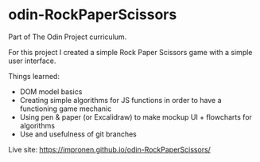 # odin-RockPaperScissors

Part of The Odin Project curriculum. 


For this project I created a simple Rock Paper Scissors game with a simple user interface.

Things learned:


- DOM model basics
- Creating simple algorithms for JS functions in order to have a functioning game mechanic
- Using pen & paper (or Excalidraw) to make mockup UI + flowcharts for algorithms
- Use and usefulness of git branches

Live site: https://impronen.github.io/odin-RockPaperScissors/

